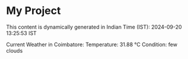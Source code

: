 # My Project

This content is dynamically generated in Indian Time (IST): 2024-09-20 13:25:53 IST


Current Weather in Coimbatore:
Temperature: 31.88 °C
Condition: few clouds
